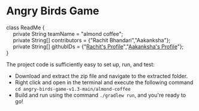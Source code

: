 # Angry Birds Game


class ReadMe {<br />
&ensp;&ensp; private String teamName = "almond coffee";<br />
&ensp;&ensp; private String[] contributors = {"Rachit Bhandari","Aakanksha"};<br />
&ensp;&ensp; private String[] githubIDs = {"[Rachit's Profile](https://github.com/rachitbhandarii)","[Aakanksha's Profile](https://github.com/aakanksha-27)"};<br />
}<br />

The project code is sufficiently easy to set up, run, and test:
  - Download and extract the zip file and navigate to the extracted folder.
  - Right click and open in the terminal and execute the following command `cd angry-birds-game-v1.3-main/almond-coffee`
  - Build and run using the command `./gradlew run`, and you're ready to go!
